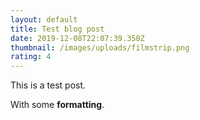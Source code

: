 ```yaml
---
layout: default
title: Test blog post
date: 2019-12-08T22:07:39.350Z
thumbnail: /images/uploads/filmstrip.png
rating: 4
---
```

This is a test post.

With some **formatting**.
